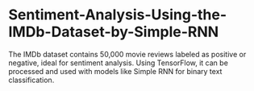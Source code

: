 # Sentiment-Analysis-Using-the-IMDb-Dataset-by-Simple-RNN
The IMDb dataset contains 50,000 movie reviews labeled as positive or negative, ideal for sentiment analysis. Using TensorFlow, it can be processed and used with models like Simple RNN for binary text classification.
